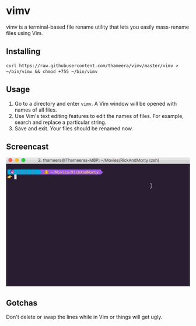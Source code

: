 # vimv

vimv is a terminal-based file rename utility that lets you easily mass-rename files using Vim.

## Installing

```
curl https://raw.githubusercontent.com/thameera/vimv/master/vimv > ~/bin/vimv && chmod +755 ~/bin/vimv
```

## Usage

1. Go to a directory and enter `vimv`. A Vim window will be opened with names of all files.
2. Use Vim's text editing features to edit the names of files. For example, search and replace a particular string.
3. Save and exit. Your files should be renamed now.

## Screencast

![alt text](screencast.gif "vimv in action")

## Gotchas

Don't delete or swap the lines while in Vim or things will get ugly.
